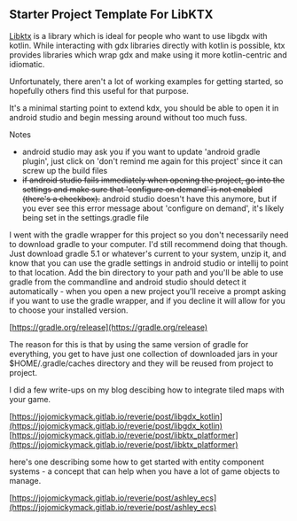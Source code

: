 ## Starter Project Template For LibKTX

[Libktx](https://libktx.github.io/) is a library which is ideal for people who want to use libgdx with kotlin. While interacting with gdx libraries 
directly with kotlin is possible, ktx provides libraries which wrap gdx and make using it more kotlin-centric and idiomatic.

Unfortunately, there aren't a lot of working examples for getting started, so hopefully others find this useful for that purpose.

It's a minimal starting point to extend kdx, you should be able to open it in android studio and begin messing around without too much fuss.

Notes  

- android studio may ask you if you want to update 'android gradle plugin', just click on 'don't remind me again for this 
project' since it can screw up the build files
- <del>if android studio fails immediately when opening the project, go into the settings and make sure that 'configure on 
demand' 
is not enabled (there's a checkbox).</del> android studio doesn't have this anymore, but if you ever see this error message 
about 'configure on demand', it's likely being set in the settings.gradle file

I went with the gradle wrapper for this project so you don't necessarily need to download gradle to your computer. I'd still 
recommend doing that though. Just download gradle 5.1 or whatever's current to your system, unzip it, and know that you can 
use the gradle settings in android studio or intellij to point to that location. Add the bin directory to your path and you'll 
be able to use gradle from the commandline and android studio should detect it automatically - when you open a new project 
you'll receive a prompt asking if you want to use the gradle wrapper, and if you decline it will allow for you to choose your 
installed version.

[https://gradle.org/release](https://gradle.org/release)

The reason for this is that by using the same version of gradle for everything, you get to have just one collection of 
downloaded jars in your $HOME/.gradle/caches directory and they will be reused from project to project.

I did a few write-ups on my blog descibing how to integrate tiled maps with your game.

[https://jojomickymack.gitlab.io/reverie/post/libgdx_kotlin](https://jojomickymack.gitlab.io/reverie/post/libgdx_kotlin)  
[https://jojomickymack.gitlab.io/reverie/post/libktx_platformer](https://jojomickymack.gitlab.io/reverie/post/libktx_platformer)  

here's one describing some how to get started with entity component systems - a concept that can help when you have a lot of game objects to manage.

[https://jojomickymack.gitlab.io/reverie/post/ashley_ecs](https://jojomickymack.gitlab.io/reverie/post/ashley_ecs)

